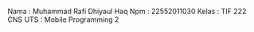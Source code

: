 Nama  : Muhammad Rafi Dhiyaul Haq
Npm   : 22552011030
Kelas : TIF 222 CNS
UTS   : Mobile Programming 2
